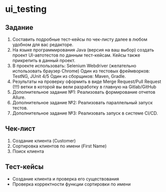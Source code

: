 # ui_testing

## Задание
1. Составить подробные тест-кейсы по чек-листу далее в любом удобном для вас редакторе.
2. На языке программирования Java (версия на ваш выбор) создать проект UI-автотестов по
данным тест-кейсам. Кейсы также прикрепить в данный проект.
3. В проекте использовать:
Selenium Webdriver (желательно использовать браузер Chrome)
Один из тестовых фреймворков: TestNG, JUnit 4/5
Один из сборщиков: Maven, Gradle.
4. Результаты на проверку оформить в виде Merge Request/Pull Request (!!!) ветки в которой
вы вели разработку в главную на Gitlab/GitHub
5. Дополнительное задание №1: Реализовать формирование отчетов Allure.
6. Дополнительное задание №2: Реализовать параллельный запуск тестов.
7. Дополнительное задание №3: Реализовать запуск в системе CI/CD.

## Чек-лист
1. Создание клиента (Customer)
2. Сортировка клиентов по имени (First Name)
3. Поиск клиента

## Тест-кейсы
- Создание клиента и проверка его существования
- Проверка корректности функции сортировки по имени

